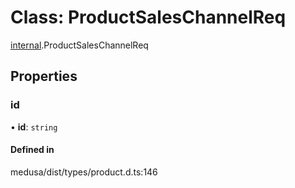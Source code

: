 # Class: ProductSalesChannelReq

[internal](../modules/internal-16.md).ProductSalesChannelReq

## Properties

### id

• **id**: `string`

#### Defined in

medusa/dist/types/product.d.ts:146
